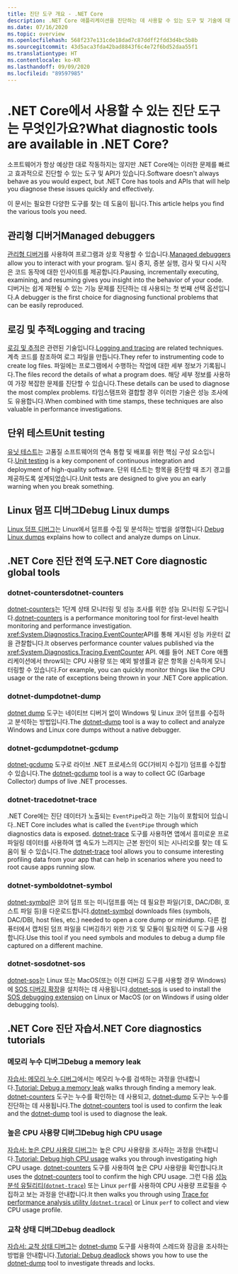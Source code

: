 ```yaml
---
title: 진단 도구 개요 - .NET Core
description: .NET Core 애플리케이션을 진단하는 데 사용할 수 있는 도구 및 기술에 대한 개요입니다.
ms.date: 07/16/2020
ms.topic: overview
ms.openlocfilehash: 568f237e131cde18dad7c87ddff2fdd3d4bc5b8b
ms.sourcegitcommit: 43d5aca3fda42bad8843f6c4e72f6bd52daa55f1
ms.translationtype: HT
ms.contentlocale: ko-KR
ms.lasthandoff: 09/09/2020
ms.locfileid: "89597985"
---
```

# <a name="what-diagnostic-tools-are-available-in-net-core"></a><span data-ttu-id="d7621-103">.NET Core에서 사용할 수 있는 진단 도구는 무엇인가요?</span><span class="sxs-lookup"><span data-stu-id="d7621-103">What diagnostic tools are available in .NET Core?</span></span>

<span data-ttu-id="d7621-104">소프트웨어가 항상 예상한 대로 작동하지는 않지만 .NET Core에는 이러한 문제를 빠르고 효과적으로 진단할 수 있는 도구 및 API가 있습니다.</span><span class="sxs-lookup"><span data-stu-id="d7621-104">Software doesn't always behave as you would expect, but .NET Core has tools and APIs that will help you diagnose these issues quickly and effectively.</span></span>

<span data-ttu-id="d7621-105">이 문서는 필요한 다양한 도구를 찾는 데 도움이 됩니다.</span><span class="sxs-lookup"><span data-stu-id="d7621-105">This article helps you find the various tools you need.</span></span>

## <a name="managed-debuggers"></a><span data-ttu-id="d7621-106">관리형 디버거</span><span class="sxs-lookup"><span data-stu-id="d7621-106">Managed debuggers</span></span>

<span data-ttu-id="d7621-107">[관리형 디버거](managed-debuggers.md)를 사용하여 프로그램과 상호 작용할 수 있습니다.</span><span class="sxs-lookup"><span data-stu-id="d7621-107">[Managed debuggers](managed-debuggers.md) allow you to interact with your program.</span></span> <span data-ttu-id="d7621-108">일시 중지, 증분 실행, 검사 및 다시 시작은 코드 동작에 대한 인사이트를 제공합니다.</span><span class="sxs-lookup"><span data-stu-id="d7621-108">Pausing, incrementally executing, examining,  and resuming gives you insight into the behavior of your code.</span></span> <span data-ttu-id="d7621-109">디버거는 쉽게 재현될 수 있는 기능 문제를 진단하는 데 사용되는 첫 번째 선택 옵션입니다.</span><span class="sxs-lookup"><span data-stu-id="d7621-109">A debugger is the first choice for diagnosing functional problems that can be easily reproduced.</span></span>

## <a name="logging-and-tracing"></a><span data-ttu-id="d7621-110">로깅 및 추적</span><span class="sxs-lookup"><span data-stu-id="d7621-110">Logging and tracing</span></span>

<span data-ttu-id="d7621-111">[로깅 및 추적](logging-tracing.md)은 관련된 기술입니다.</span><span class="sxs-lookup"><span data-stu-id="d7621-111">[Logging and tracing](logging-tracing.md) are related techniques.</span></span> <span data-ttu-id="d7621-112">계측 코드를 참조하여 로그 파일을 만듭니다.</span><span class="sxs-lookup"><span data-stu-id="d7621-112">They refer to instrumenting code to create log files.</span></span> <span data-ttu-id="d7621-113">파일에는 프로그램에서 수행하는 작업에 대한 세부 정보가 기록됩니다.</span><span class="sxs-lookup"><span data-stu-id="d7621-113">The files record the details of what a program does.</span></span> <span data-ttu-id="d7621-114">해당 세부 정보를 사용하여 가장 복잡한 문제를 진단할 수 있습니다.</span><span class="sxs-lookup"><span data-stu-id="d7621-114">These details can be used to diagnose the most complex problems.</span></span> <span data-ttu-id="d7621-115">타임스탬프와 결합할 경우 이러한 기술은 성능 조사에도 유용합니다.</span><span class="sxs-lookup"><span data-stu-id="d7621-115">When combined with time stamps, these techniques are also valuable in performance investigations.</span></span>

## <a name="unit-testing"></a><span data-ttu-id="d7621-116">단위 테스트</span><span class="sxs-lookup"><span data-stu-id="d7621-116">Unit testing</span></span>

<span data-ttu-id="d7621-117">[유닛 테스트](../testing/index.md)는 고품질 소프트웨어의 연속 통합 및 배포를 위한 핵심 구성 요소입니다.</span><span class="sxs-lookup"><span data-stu-id="d7621-117">[Unit testing](../testing/index.md) is a key component of continuous integration and deployment of high-quality software.</span></span> <span data-ttu-id="d7621-118">단위 테스트는 항목을 중단할 때 조기 경고를 제공하도록 설계되었습니다.</span><span class="sxs-lookup"><span data-stu-id="d7621-118">Unit tests are designed to give you an early warning when you break something.</span></span>

## <a name="debug-linux-dumps"></a><span data-ttu-id="d7621-119">Linux 덤프 디버그</span><span class="sxs-lookup"><span data-stu-id="d7621-119">Debug Linux dumps</span></span>

<span data-ttu-id="d7621-120">[Linux 덤프 디버그](debug-linux-dumps.md)는 Linux에서 덤프를 수집 및 분석하는 방법을 설명합니다.</span><span class="sxs-lookup"><span data-stu-id="d7621-120">[Debug Linux dumps](debug-linux-dumps.md) explains how to collect and analyze dumps on Linux.</span></span>

## <a name="net-core-diagnostic-global-tools"></a><span data-ttu-id="d7621-121">.NET Core 진단 전역 도구</span><span class="sxs-lookup"><span data-stu-id="d7621-121">.NET Core diagnostic global tools</span></span>

### <a name="dotnet-counters"></a><span data-ttu-id="d7621-122">dotnet-counters</span><span class="sxs-lookup"><span data-stu-id="d7621-122">dotnet-counters</span></span>

<span data-ttu-id="d7621-123">[dotnet-counters](dotnet-counters.md)는 1단계 상태 모니터링 및 성능 조사를 위한 성능 모니터링 도구입니다.</span><span class="sxs-lookup"><span data-stu-id="d7621-123">[dotnet-counters](dotnet-counters.md) is a performance monitoring tool for first-level health monitoring and performance investigation.</span></span> <span data-ttu-id="d7621-124"><xref:System.Diagnostics.Tracing.EventCounter>API를 통해 게시된 성능 카운터 값을 관찰합니다.</span><span class="sxs-lookup"><span data-stu-id="d7621-124">It observes performance counter values published via the <xref:System.Diagnostics.Tracing.EventCounter> API.</span></span> <span data-ttu-id="d7621-125">예를 들어 .NET Core 애플리케이션에서 throw되는 CPU 사용량 또는 예외 발생률과 같은 항목을 신속하게 모니터링할 수 있습니다.</span><span class="sxs-lookup"><span data-stu-id="d7621-125">For example, you can quickly monitor things like the CPU usage or the rate of exceptions being thrown in your .NET Core application.</span></span>

### <a name="dotnet-dump"></a><span data-ttu-id="d7621-126">dotnet-dump</span><span class="sxs-lookup"><span data-stu-id="d7621-126">dotnet-dump</span></span>

<span data-ttu-id="d7621-127">[dotnet dump](dotnet-dump.md) 도구는 네이티브 디버거 없이 Windows 및 Linux 코어 덤프를 수집하 고 분석하는 방법입니다.</span><span class="sxs-lookup"><span data-stu-id="d7621-127">The [dotnet-dump](dotnet-dump.md) tool is a way to collect and analyze Windows and Linux core dumps without a native debugger.</span></span>

### <a name="dotnet-gcdump"></a><span data-ttu-id="d7621-128">dotnet-gcdump</span><span class="sxs-lookup"><span data-stu-id="d7621-128">dotnet-gcdump</span></span>

<span data-ttu-id="d7621-129">[dotnet-gcdump](dotnet-gcdump.md) 도구로 라이브 .NET 프로세스의 GC(가비지 수집기) 덤프를 수집할 수 있습니다.</span><span class="sxs-lookup"><span data-stu-id="d7621-129">The [dotnet-gcdump](dotnet-gcdump.md) tool is a way to collect GC (Garbage Collector) dumps of live .NET processes.</span></span>

### <a name="dotnet-trace"></a><span data-ttu-id="d7621-130">dotnet-trace</span><span class="sxs-lookup"><span data-stu-id="d7621-130">dotnet-trace</span></span>

<span data-ttu-id="d7621-131">.NET Core에는 진단 데이터가 노출되는 `EventPipe`라고 하는 기능이 포함되어 있습니다.</span><span class="sxs-lookup"><span data-stu-id="d7621-131">.NET Core includes what is called the `EventPipe` through which diagnostics data is exposed.</span></span> <span data-ttu-id="d7621-132">[dotnet-trace](dotnet-trace.md) 도구를 사용하면 앱에서 흥미로운 프로파일링 데이터를 사용하여 앱 속도가 느려지는 근본 원인이 되는 시나리오를 찾는 데 도움이 될 수 있습니다.</span><span class="sxs-lookup"><span data-stu-id="d7621-132">The [dotnet-trace](dotnet-trace.md) tool allows you to consume interesting profiling data from your app that can help in scenarios where you need to root cause apps running slow.</span></span>

### <a name="dotnet-symbol"></a><span data-ttu-id="d7621-133">dotnet-symbol</span><span class="sxs-lookup"><span data-stu-id="d7621-133">dotnet-symbol</span></span>

<span data-ttu-id="d7621-134">[dotnet-symbol](dotnet-symbol.md)은 코어 덤프 또는 미니덤프를 여는 데 필요한 파일(기호, DAC/DBI, 호스트 파일 등)을 다운로드합니다.</span><span class="sxs-lookup"><span data-stu-id="d7621-134">[dotnet-symbol](dotnet-symbol.md) downloads files (symbols, DAC/DBI, host files, etc.) needed to open a core dump or minidump.</span></span> <span data-ttu-id="d7621-135">다른 컴퓨터에서 캡처된 덤프 파일을 디버깅하기 위한 기호 및 모듈이 필요하면 이 도구를 사용합니다.</span><span class="sxs-lookup"><span data-stu-id="d7621-135">Use this tool if you need symbols and modules to debug a dump file captured on a different machine.</span></span>

### <a name="dotnet-sos"></a><span data-ttu-id="d7621-136">dotnet-sos</span><span class="sxs-lookup"><span data-stu-id="d7621-136">dotnet-sos</span></span>

<span data-ttu-id="d7621-137">[dotnet-sos](dotnet-sos.md)는 Linux 또는 MacOS(또는 이전 디버깅 도구를 사용할 경우 Windows)에 [SOS 디버깅 확장](https://docs.microsoft.com/dotnet/framework/tools/sos-dll-sos-debugging-extension)을 설치하는 데 사용됩니다.</span><span class="sxs-lookup"><span data-stu-id="d7621-137">[dotnet-sos](dotnet-sos.md) is used to install the [SOS debugging extension](https://docs.microsoft.com/dotnet/framework/tools/sos-dll-sos-debugging-extension) on Linux or MacOS (or on Windows if using older debugging tools).</span></span>

## <a name="net-core-diagnostics-tutorials"></a><span data-ttu-id="d7621-138">.NET Core 진단 자습서</span><span class="sxs-lookup"><span data-stu-id="d7621-138">.NET Core diagnostics tutorials</span></span>

### <a name="debug-a-memory-leak"></a><span data-ttu-id="d7621-139">메모리 누수 디버그</span><span class="sxs-lookup"><span data-stu-id="d7621-139">Debug a memory leak</span></span>

<span data-ttu-id="d7621-140">[자습서: 메모리 누수 디버그](debug-memory-leak.md)에서는 메모리 누수를 검색하는 과정을 안내합니다.</span><span class="sxs-lookup"><span data-stu-id="d7621-140">[Tutorial: Debug a memory leak](debug-memory-leak.md) walks through finding a memory leak.</span></span> <span data-ttu-id="d7621-141">[dotnet-counters](dotnet-counters.md) 도구는 누수를 확인하는 데 사용되고, [dotnet-dump](dotnet-dump.md) 도구는 누수를 진단하는 데 사용됩니다.</span><span class="sxs-lookup"><span data-stu-id="d7621-141">The [dotnet-counters](dotnet-counters.md) tool is used to confirm the leak and the [dotnet-dump](dotnet-dump.md) tool is used to diagnose the leak.</span></span>

### <a name="debug-high-cpu-usage"></a><span data-ttu-id="d7621-142">높은 CPU 사용량 디버그</span><span class="sxs-lookup"><span data-stu-id="d7621-142">Debug high CPU usage</span></span>

<span data-ttu-id="d7621-143">[자습서: 높은 CPU 사용량 디버그](debug-highcpu.md)는 높은 CPU 사용량을 조사하는 과정을 안내합니다.</span><span class="sxs-lookup"><span data-stu-id="d7621-143">[Tutorial: Debug high CPU usage](debug-highcpu.md) walks you through investigating high CPU usage.</span></span> <span data-ttu-id="d7621-144">[dotnet-counters](dotnet-counters.md) 도구를 사용하여 높은 CPU 사용량을 확인합니다.</span><span class="sxs-lookup"><span data-stu-id="d7621-144">It uses the [dotnet-counters](dotnet-counters.md) tool to confirm the high CPU usage.</span></span> <span data-ttu-id="d7621-145">그런 다음 [성능 분석 유틸리티(`dotnet-trace`)](dotnet-trace.md) 또는 Linux `perf`를 사용하여 CPU 사용량 프로필을 수집하고 보는 과정을 안내합니다.</span><span class="sxs-lookup"><span data-stu-id="d7621-145">It then walks you through using [Trace for performance analysis utility (`dotnet-trace`)](dotnet-trace.md) or Linux `perf` to collect and view CPU usage profile.</span></span>

### <a name="debug-deadlock"></a><span data-ttu-id="d7621-146">교착 상태 디버그</span><span class="sxs-lookup"><span data-stu-id="d7621-146">Debug deadlock</span></span>

<span data-ttu-id="d7621-147">[자습서: 교착 상태 디버그](debug-deadlock.md)는 [dotnet-dump](dotnet-dump.md) 도구를 사용하여 스레드와 잠금을 조사하는 방법을 안내합니다.</span><span class="sxs-lookup"><span data-stu-id="d7621-147">[Tutorial: Debug deadlock](debug-deadlock.md) shows you how to use the [dotnet-dump](dotnet-dump.md) tool to investigate threads and locks.</span></span>
